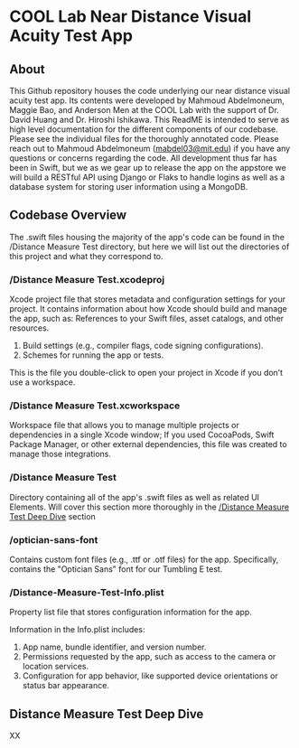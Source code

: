 # COOL Lab Near Distance Visual Acuity Test App

## About
This Github repository houses the code underlying our near distance visual acuity test app. Its contents were developed by Mahmoud Abdelmoneum, Maggie Bao, and Anderson Men at the COOL Lab with the support of Dr. David Huang and Dr. Hiroshi Ishikawa. This ReadME is intended to serve as high level documentation for the different components of our codebase. Please see the individual files for the thoroughly annotated code. Please reach out to Mahmoud Abdelmoneum (mabdel03@mit.edu) if you have any questions or concerns regarding the code. All development thus far has been in Swift, but we as we gear up to release the app on the appstore we will build a RESTful API using Django or Flaks to handle logins as well as a database system for storing user information using a MongoDB.

## Codebase Overview
The .swift files housing the majority of the app's code can be found in the /Distance Measure Test directory, but here we will list out the directories of this project and what they correspond to.

### /Distance Measure Test.xcodeproj
Xcode project file that stores metadata and configuration settings for your project. It contains information about how Xcode should build and manage the app, such as:
References to your Swift files, asset catalogs, and other resources.

1. Build settings (e.g., compiler flags, code signing configurations).
2. Schemes for running the app or tests.

This is the file you double-click to open your project in Xcode if you don’t use a workspace.

### /Distance Measure Test.xcworkspace
Workspace file that allows you to manage multiple projects or dependencies in a single Xcode window; If you used CocoaPods, Swift Package Manager, or other external dependencies, this file was created to manage those integrations.

### /Distance Measure Test
Directory containing all of the app's .swift files as well as related UI Elements. Will cover this section more thoroughly in the [/Distance Measure Test Deep Dive](#distance-measure-test-deep-dive)
 section

### /optician-sans-font
Contains custom font files (e.g., .ttf or .otf files) for the app. Specifically, contains the "Optician Sans" font for our Tumbling E test.

### /Distance-Measure-Test-Info.plist
Property list file that stores configuration information for the app.

Information in the Info.plist includes:
1. App name, bundle identifier, and version number.
2. Permissions requested by the app, such as access to the camera or location services.
3. Configuration for app behavior, like supported device orientations or status bar appearance.

## Distance Measure Test Deep Dive
XX
